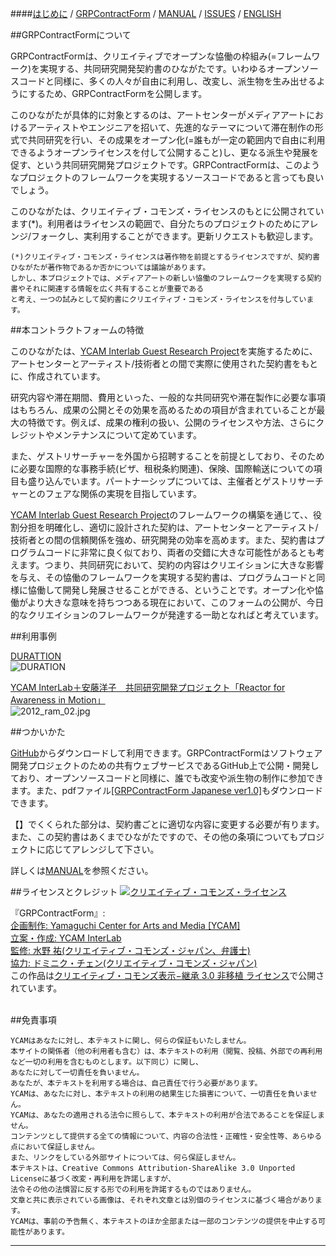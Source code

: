 ####[はじめに](http://interlab.ycam.jp/projects/grp-contract-form) /  [GRPContractForm](https://github.com/YCAMInterlab/GRPContractForm/blob/master/GRPContractForm_Japanese.md) /  [MANUAL](https://github.com/YCAMInterlab/GRPContractForm/wiki/MANUAL_Japanese) /  [ISSUES](https://github.com/YCAMInterlab/GRPContractForm/issues) /  [ENGLISH](http://interlab.ycam.jp/en/projects/grp-contract-form?preview=true)


##GRPContractFormについて


GRPContractFormは、クリエイティブでオープンな恊働の枠組み(=フレームワーク)を実現する、共同研究開発契約書のひながたです。いわゆるオープンソースコードと同様に、多くの人々が自由に利用し、改変し、派生物を生み出せるようにするため、GRPContractFormを公開します。  

このひながたが具体的に対象とするのは、アートセンターがメディアアートにおけるアーティストやエンジニアを招いて、先進的なテーマについて滞在制作の形式で共同研究を行い、その成果をオープン化(=誰もが一定の範囲内で自由に利用できるようオープンライセンスを付して公開すること)し、更なる派生や発展を促す、という共同研究開発プロジェクトです。GRPContractFormは、このようなプロジェクトのフレームワークを実現するソースコードであると言っても良いでしょう。  

このひながたは、クリエイティブ・コモンズ・ライセンスのもとに公開されています(*)。利用者はライセンスの範囲で、自分たちのプロジェクトのためにアレンジ/フォークし、実利用することができます。更新リクエストも歓迎します。  


```
(*)クリエイティブ・コモンズ・ライセンスは著作物を前提とするライセンスですが、契約書ひながたが著作物であるか否かについては議論があります。
しかし、本プロジェクトでは、メディアアートの新しい恊働のフレームワークを実現する契約書やそれに関連する情報を広く共有することが重要である
と考え、一つの試みとして契約書にクリエイティブ・コモンズ・ライセンスを付与しています。  
```

  


##本コントラクトフォームの特徴

このひながたは、[YCAM Interlab Guest Research Project](http://interlab.ycam.jp/projects/guestresearch)を実施するために、アートセンターとアーティスト/技術者との間で実際に使用された契約書をもとに、作成されています。  

研究内容や滞在期間、費用といった、一般的な共同研究や滞在製作に必要な事項はもちろん、成果の公開とその効果を高めるための項目が含まれていることが最大の特徴です。例えば、成果の権利の扱い、公開のライセンスや方法、さらにクレジットやメンテナンスについて定めています。  

また、ゲストリサーチャーを外国から招聘することを前提としており、そのために必要な国際的な事務手続(ビザ、租税条約関連)、保険、国際輸送についての項目も盛り込んでいます。パートナーシップについては、主催者とゲストリサーチャーとのフェアな関係の実現を目指しています。  

[YCAM Interlab Guest Research Project](http://interlab.ycam.jp/projects/guestresearch)のフレームワークの構築を通じて、、役割分担を明確化し、適切に設計された契約は、アートセンターとアーティスト/技術者との間の信頼関係を強め、研究開発の効率を高めます。また、契約書はプログラムコードに非常に良く似ており、両者の交錯に大きな可能性があるとも考えます。つまり、共同研究において、契約の内容はクリエイションに大きな影響を与え、その恊働のフレームワークを実現する契約書は、プログラムコードと同様に恊働して開発し発展させることができる、ということです。オープン化や恊働がより大きな意味を持ちつつある現在において、このフォームの公開が、今日的なクリエイションのフレームワークが発達する一助となればと考えています。  


  
##利用事例

<!-- [Guest Research Project vol.2―ジェネレーティブ・メディアのためのコンポジション・ツール](http://interlab.ycam.jp/projects/guestresearch/vol2)  -->
[DURATTION](http://www.duration.cc)  
![DURATION](http://interlab.ycam.jp/wp-content/uploads/2013/04/Duration.jpg"DURATION") 
  

[YCAM InterLab＋安藤洋子　共同研究開発プロジェクト「Reactor for Awareness in Motion」](http://www.ycam.jp/performingarts/2013/02/ram-presentation.html)  
![2012_ram_02.jpg](http://www.ycam.jp/education/images/2012_ram_02.jpg)  
  
  

 
##つかいかた

[GitHub](https://github.com/YCAMInterlab/GRPContractForm/blob/master/GRPContractForm_Japanese.md)からダウンロードして利用できます。GRPContractFormはソフトウェア開発プロジェクトのための共有ウェブサービスであるGitHub上で公開・開発しており、オープンソースコードと同様に、誰でも改変や派生物の制作に参加できます。また、pdfファイル[[GRPContractForm Japanese ver1.0]](http://interlab.ycam.jp/wp-content/uploads/2013/04/GRPContractForm_Japanese_ver1.0.pdf)もダウンロードできます。    

【】でくくられた部分は、契約書ごとに適切な内容に変更する必要が有ります。また、この契約書はあくまでひながたですので、その他の条項についてもプロジェクトに応じてアレンジして下さい。  

詳しくは[MANUAL](https://github.com/YCAMInterlab/GRPContractForm/blob/master/MANUAL_Japanese.md)を参照ください。  

  




##ライセンスとクレジット
<a rel="license" href="http://creativecommons.org/licenses/by-sa/2.1/jp/"><img alt="クリエイティブ・コモンズ・ライセンス" style="border-width:0" src="http://i.creativecommons.org/l/by-sa/2.1/jp/88x31.png" /></a><br /> 
  
<span xmlns:dct="http://purl.org/dc/terms/" href="http://purl.org/dc/dcmitype/Text" property="dct:title" rel="dct:type">『GRPContractForm』</span>:<br />
<a xmlns:cc="http://creativecommons.org/ns#" href="http://interlab.ycam.jp/" property="cc:attributionName" rel="cc:attributionURL">
企画制作: Yamaguchi Center for Arts and Media [YCAM]<br />
立案・作成: YCAM InterLab<br />
監修: 水野 祐(クリエイティブ・コモンズ・ジャパン、弁護士)<br />
協力: ドミニク・チェン(クリエイティブ・コモンズ・ジャパン)</a><br />
この作品は<a rel="license" href="http://creativecommons.org/licenses/by-sa/2.1/jp/">クリエイティブ・コモンズ表示−継承 3.0 非移植 ライセンス</a>で公開されています。<br /> <br /> 










##免責事項
```
YCAMはあなたに対し、本テキストに関し、何らの保証もいたしません。
本サイトの関係者（他の利用者も含む）は、本テキストの利用（閲覧、投稿、外部での再利用など一切の利用を含むものとします。以下同じ）に関し、
あなたに対して一切責任を負いません。
あなたが、本テキストを利用する場合は、自己責任で行う必要があります。
YCAMは、あなたに対し、本テキストの利用の結果生じた損害について、一切責任を負いません。
YCAMは、あなたの適用される法令に照らして、本テキストの利用が合法であることを保証しません。
コンテンツとして提供する全ての情報について、内容の合法性・正確性・安全性等、あらゆる点において保証しません。
また、リンクをしている外部サイトについては、何ら保証しません。
本テキストは、Creative Commons Attribution-ShareAlike 3.0 Unported Licenseに基づく改変・再利用を許諾しますが、
法令その他の法慣習に反する形での利用を許諾するものではありません。
文章と共に表示されている画像は、それぞれ文章とは別個のライセンスに基づく場合があります。
YCAMは、事前の予告無く、本テキストのほか全部または一部のコンテンツの提供を中止する可能性があります。
```

---



